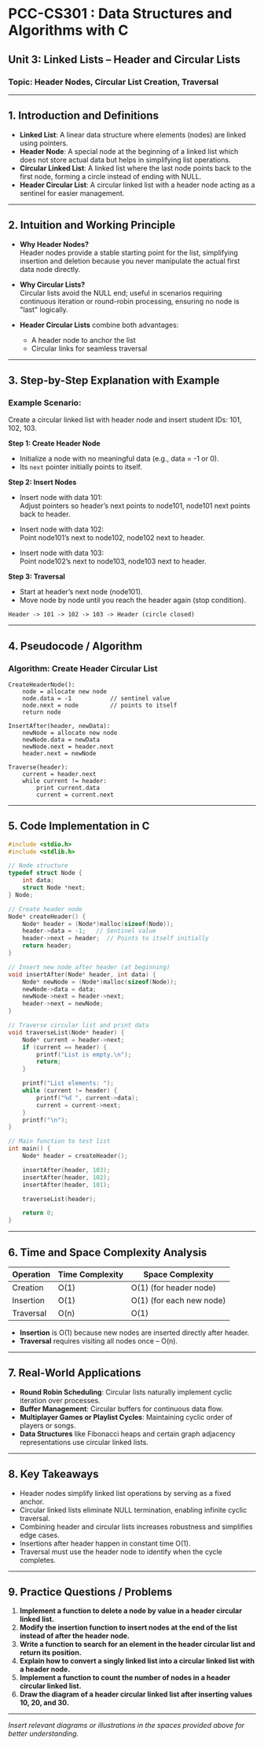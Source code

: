 # PCC-CS301 : Data Structures and Algorithms with C  
## Unit 3: Linked Lists – Header and Circular Lists  
### Topic: Header Nodes, Circular List Creation, Traversal

---

## 1. Introduction and Definitions

- **Linked List**: A linear data structure where elements (nodes) are linked using pointers.
- **Header Node**: A special node at the beginning of a linked list which does not store actual data but helps in simplifying list operations.
- **Circular Linked List**: A linked list where the last node points back to the first node, forming a circle instead of ending with NULL.
- **Header Circular List**: A circular linked list with a header node acting as a sentinel for easier management.

---

## 2. Intuition and Working Principle

- **Why Header Nodes?**  
  Header nodes provide a stable starting point for the list, simplifying insertion and deletion because you never manipulate the actual first data node directly.
  
- **Why Circular Lists?**  
  Circular lists avoid the NULL end; useful in scenarios requiring continuous iteration or round-robin processing, ensuring no node is "last" logically.
  
- **Header Circular Lists** combine both advantages:
  - A header node to anchor the list
  - Circular links for seamless traversal

---

## 3. Step-by-Step Explanation with Example

### Example Scenario:
Create a circular linked list with header node and insert student IDs: 101, 102, 103.

**Step 1: Create Header Node**
- Initialize a node with no meaningful data (e.g., data = -1 or 0).  
- Its `next` pointer initially points to itself.

**Step 2: Insert Nodes**
- Insert node with data 101:  
  Adjust pointers so header’s next points to node101, node101 next points back to header.
  
- Insert node with data 102:  
  Point node101’s next to node102, node102 next to header.
  
- Insert node with data 103:  
  Point node102’s next to node103, node103 next to header.
  
**Step 3: Traversal**
- Start at header’s next node (node101).
- Move node by node until you reach the header again (stop condition).

```
Header -> 101 -> 102 -> 103 -> Header (circle closed)
```

---

## 4. Pseudocode / Algorithm

### Algorithm: Create Header Circular List
```
CreateHeaderNode():
    node = allocate new node
    node.data = -1           // sentinel value
    node.next = node         // points to itself
    return node

InsertAfter(header, newData):
    newNode = allocate new node
    newNode.data = newData
    newNode.next = header.next
    header.next = newNode

Traverse(header):
    current = header.next
    while current != header:
        print current.data
        current = current.next
```

---

## 5. Code Implementation in C

```c
#include <stdio.h>
#include <stdlib.h>

// Node structure
typedef struct Node {
    int data;
    struct Node *next;
} Node;

// Create header node
Node* createHeader() {
    Node* header = (Node*)malloc(sizeof(Node));
    header->data = -1;   // Sentinel value
    header->next = header;  // Points to itself initially
    return header;
}

// Insert new node after header (at beginning)
void insertAfter(Node* header, int data) {
    Node* newNode = (Node*)malloc(sizeof(Node));
    newNode->data = data;
    newNode->next = header->next;
    header->next = newNode;
}

// Traverse circular list and print data
void traverseList(Node* header) {
    Node* current = header->next;
    if (current == header) {
        printf("List is empty.\n");
        return;
    }

    printf("List elements: ");
    while (current != header) {
        printf("%d ", current->data);
        current = current->next;
    }
    printf("\n");
}

// Main function to test list
int main() {
    Node* header = createHeader();

    insertAfter(header, 103);
    insertAfter(header, 102);
    insertAfter(header, 101);

    traverseList(header);

    return 0;
}
```

---

## 6. Time and Space Complexity Analysis

| Operation       | Time Complexity  | Space Complexity           |
|-----------------|------------------|----------------------------|
| Creation        | O(1)             | O(1) (for header node)     |
| Insertion       | O(1)             | O(1) (for each new node)   |
| Traversal       | O(n)             | O(1)                       |

- **Insertion** is O(1) because new nodes are inserted directly after header.
- **Traversal** requires visiting all nodes once – O(n).

---

## 7. Real-World Applications

- **Round Robin Scheduling**: Circular lists naturally implement cyclic iteration over processes.
- **Buffer Management**: Circular buffers for continuous data flow.
- **Multiplayer Games or Playlist Cycles**: Maintaining cyclic order of players or songs.
- **Data Structures** like Fibonacci heaps and certain graph adjacency representations use circular linked lists.

---

## 8. Key Takeaways

- Header nodes simplify linked list operations by serving as a fixed anchor.
- Circular linked lists eliminate NULL termination, enabling infinite cyclic traversal.
- Combining header and circular lists increases robustness and simplifies edge cases.
- Insertions after header happen in constant time O(1).
- Traversal must use the header node to identify when the cycle completes.

---

## 9. Practice Questions / Problems

1. **Implement a function to delete a node by value in a header circular linked list.**
2. **Modify the insertion function to insert nodes at the end of the list instead of after the header node.**
3. **Write a function to search for an element in the header circular list and return its position.**
4. **Explain how to convert a singly linked list into a circular linked list with a header node.**
5. **Implement a function to count the number of nodes in a header circular linked list.**
6. **Draw the diagram of a header circular linked list after inserting values 10, 20, and 30.**

---

*Insert relevant diagrams or illustrations in the spaces provided above for better understanding.*
